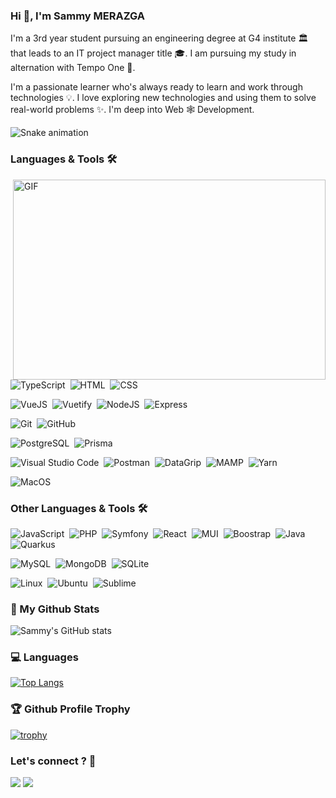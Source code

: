 ### Hi 👋, I'm Sammy MERAZGA

I'm a 3rd year student pursuing an engineering degree at G4 institute :classical_building: that leads to an IT project manager title :mortar_board:. I am pursuing my study in alternation with Tempo One :city_sunset:.

I'm a passionate learner who's always ready to learn and work through technologies :bulb:. I love exploring new technologies and using them to solve real-world problems :sparkles:. I'm deep into Web :spider_web: Development.

![Snake animation](https://user-images.githubusercontent.com/78353572/159122397-16cb4796-aca5-4899-bb82-c43efe56659a.svg)


### Languages & Tools 🛠


<img align="right" alt="GIF" src="(https://user-images.githubusercontent.com/78353572/159122555-576ed4fd-19a1-4fc1-b70a-a0bb8931066b.gif)" width="500" height="320" />

![TypeScript](https://img.shields.io/badge/-typescript-05122A?style=flat&logo=typescript)&nbsp;
![HTML](https://img.shields.io/badge/-html5-05122A?style=flat&logo=html5)&nbsp;
![CSS](https://img.shields.io/badge/-css3-05122A?style=flat&logo=css3)&nbsp;

![VueJS](https://img.shields.io/badge/-vuejs-05122A?style=flat&logo=vue.js)&nbsp;
![Vuetify](https://img.shields.io/badge/-vuetify-05122A?style=flat&logo=vuetify)&nbsp;
![NodeJS](https://img.shields.io/badge/-node.js-05122A?style=flat&logo=node.js)&nbsp;
![Express](https://img.shields.io/badge/-express-05122A?style=flat&logo=express)&nbsp;

![Git](https://img.shields.io/badge/-Git-05122A?style=flat&logo=git)&nbsp;
![GitHub](https://img.shields.io/badge/-GitHub-05122A?style=flat&logo=github)&nbsp;

![PostgreSQL](https://img.shields.io/badge/-PostgreSQL-05122A?style=flat&logo=postgresql)&nbsp;
![Prisma](https://img.shields.io/badge/-prisma-05122A?style=flat&logo=prisma)&nbsp;

![Visual Studio Code](https://img.shields.io/badge/-Visual%20Studio%20Code-05122A?style=flat&logo=visual-studio-code&logoColor=007ACC)&nbsp;
![Postman](https://img.shields.io/badge/-Postman-05122A?style=flat&logo=postman)&nbsp;
![DataGrip](https://img.shields.io/badge/-datagrip-05122A?style=flat&logo=datagrip)&nbsp;
![MAMP](https://img.shields.io/badge/-MAMP-05122A?style=flat&logo=MAMP)&nbsp;
![Yarn](https://img.shields.io/badge/-yarn-05122A?style=flat&logo=yarn)&nbsp;

![MacOS](https://img.shields.io/badge/-MacOS-05122A?style=flat&logo=apple)&nbsp;

### Other Languages & Tools 🛠

![JavaScript](https://img.shields.io/badge/-Javascript-05122A?style=flat&logo=javascript)&nbsp;
![PHP](https://img.shields.io/badge/-php-05122A?style=flat&logo=php)&nbsp;
![Symfony](https://img.shields.io/badge/-symfony-05122A?style=flat&logo=symfony)&nbsp;
![React](https://img.shields.io/badge/-react-05122A?style=flat&logo=react)&nbsp;
![MUI](https://img.shields.io/badge/-mui-05122A?style=flat&logo=mui)&nbsp;
![Boostrap](https://img.shields.io/badge/-bootstrap-05122A?style=flat&logo=bootstrap)&nbsp;
![Java](https://img.shields.io/badge/-Java-05122A?style=flat&logo=Java&logoColor=white)&nbsp;
![Quarkus](https://img.shields.io/badge/-quarkus-05122A?style=flat&logo=quarkus)&nbsp;

![MySQL](https://img.shields.io/badge/-MySQL-05122A?style=flat&logo=mysql&logoColor=white)&nbsp;
![MongoDB](https://img.shields.io/badge/-mongodb-05122A?style=flat&logo=mongodb)&nbsp;
![SQLite](https://img.shields.io/badge/-sqlite-05122A?style=flat&logo=sqlite)&nbsp;

![Linux](https://img.shields.io/badge/-Linux-05122A?style=flat&logo=linux&logoColor=white)&nbsp;
![Ubuntu](https://img.shields.io/badge/-ubuntu-05122A?style=flat&logo=ubuntu)&nbsp;
![Sublime](https://img.shields.io/badge/-sublimetext-05122A?style=flat&logo=sublimetext)&nbsp;

### :signal_strength: My Github Stats

![Sammy's GitHub stats](https://github-readme-stats.vercel.app/api?username=SammyMERAZGA&show_icons=true&theme=dracula)

### :computer: Languages

[![Top Langs](https://github-readme-stats.vercel.app/api/top-langs/?username=SammyMERAZGA&layout=compact&theme=dracula)](https://github.com/SammyMERAZGA/github-readme-stats)

### :trophy: Github Profile Trophy

[![trophy](https://github-profile-trophy.vercel.app/?username=SammyMERAZGA&theme=dracula)](https://github.com/SammyMERAZGA/github-profile-trophy)

### Let's connect ? 🤝

<p align="left">
<a href="https://fr.linkedin.com/in/sammy-merazga"><img src="https://img.shields.io/badge/-sammyMERAZGA-0077B5?style=flat&logo=Linkedin&logoColor=white"/></a>
<a href="mailto:sammy.merazga@gmail.com"><img src="https://img.shields.io/badge/-sammy.merazga@gmail.com-D14836?style=flat&logo=Gmail&logoColor=white"/></a>
</p>

